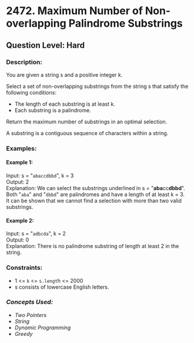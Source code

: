# 2472. Maximum Number of Non-overlapping Palindrome Substrings
## Question Level: Hard
### Description:
You are given a string s and a positive integer k.

Select a set of non-overlapping substrings from the string s that satisfy the following conditions:
- The length of each substring is at least k.
- Each substring is a palindrome.

Return the maximum number of substrings in an optimal selection.

A substring is a contiguous sequence of characters within a string.
### Examples:
#### Example 1:

Input: s = "`abaccdbbd`", k = 3  
Output: 2  
Explanation: We can select the substrings underlined in s = "<b>aba</b>cc<b>dbbd</b>". Both "`aba`" and "`dbbd`" are palindromes and have a length of at least k = 3.  
It can be shown that we cannot find a selection with more than two valid substrings.  
#### Example 2:

Input: s = "`adbcda`", k = 2  
Output: 0  
Explanation: There is no palindrome substring of length at least 2 in the string.  
### Constraints:

- 1 <= `k` <= `s.lengt`h <= 2000
- s consists of lowercase English letters.
### <i>Concepts Used:
- Two Pointers
- String
- Dynamic Programming
- Greedy </i>

 